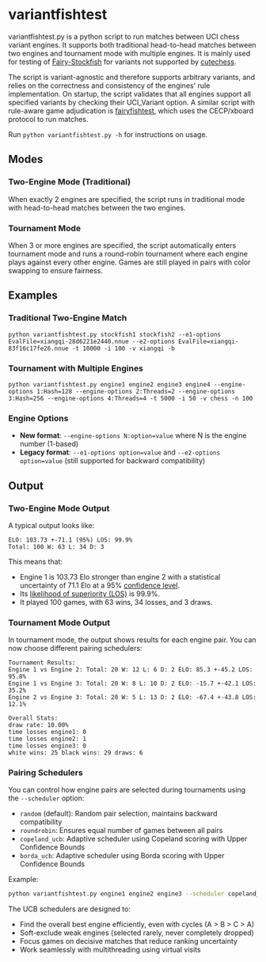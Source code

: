 # variantfishtest

variantfishtest.py is a python script to run matches between UCI chess variant engines. It supports both traditional head-to-head matches between two engines and tournament mode with multiple engines. It is mainly used for testing of [Fairy-Stockfish](https://github.com/ianfab/Fairy-Stockfish) for variants not supported by [cutechess](https://github.com/cutechess/cutechess).

The script is variant-agnostic and therefore supports arbitrary variants, and relies on the correctness and consistency of the engines' rule implementation. On startup, the script validates that all engines support all specified variants by checking their UCI_Variant option. A similar script with rule-aware game adjudication is [fairyfishtest](https://github.com/ianfab/fairyfishtest), which uses the CECP/xboard protocol to run matches.

Run `python variantfishtest.py -h` for instructions on usage.

## Modes

### Two-Engine Mode (Traditional)
When exactly 2 engines are specified, the script runs in traditional mode with head-to-head matches between the two engines.

### Tournament Mode
When 3 or more engines are specified, the script automatically enters tournament mode and runs a round-robin tournament where each engine plays against every other engine. Games are still played in pairs with color swapping to ensure fairness.

## Examples

### Traditional Two-Engine Match
```
python variantfishtest.py stockfish1 stockfish2 --e1-options EvalFile=xiangqi-28d6221e2440.nnue --e2-options EvalFile=xiangqi-83f16c17fe26.nnue -t 10000 -i 100 -v xiangqi -b
```

### Tournament with Multiple Engines
```
python variantfishtest.py engine1 engine2 engine3 engine4 --engine-options 1:Hash=128 --engine-options 2:Threads=2 --engine-options 3:Hash=256 --engine-options 4:Threads=4 -t 5000 -i 50 -v chess -n 100
```

### Engine Options
- **New format**: `--engine-options N:option=value` where N is the engine number (1-based)
- **Legacy format**: `--e1-options option=value` and `--e2-options option=value` (still supported for backward compatibility)

## Output

### Two-Engine Mode Output
A typical output looks like:
```
ELO: 103.73 +-71.1 (95%) LOS: 99.9%
Total: 100 W: 63 L: 34 D: 3
```
This means that:
* Engine 1 is 103.73 Elo stronger than engine 2 with a statistical uncertainty of 71.1 Elo at a 95% [confidence level](https://en.wikipedia.org/wiki/Confidence_interval).
* Its [likelihood of superiority (LOS)](https://www.chessprogramming.org/Match_Statistics#Likelihood_of_superiority) is 99.9%.
* It played 100 games, with 63 wins, 34 losses, and 3 draws.

### Tournament Mode Output
In tournament mode, the output shows results for each engine pair. You can now choose different pairing schedulers:

```
Tournament Results:
Engine 1 vs Engine 2: Total: 20 W: 12 L: 6 D: 2 ELO: 85.3 +-45.2 LOS: 95.8%
Engine 1 vs Engine 3: Total: 20 W: 8 L: 10 D: 2 ELO: -15.7 +-42.1 LOS: 35.2%
Engine 2 vs Engine 3: Total: 20 W: 5 L: 13 D: 2 ELO: -67.4 +-43.8 LOS: 12.1%

Overall Stats:
draw rate: 10.00%
time losses engine1: 0
time losses engine2: 1
time losses engine3: 0
white wins: 25 black wins: 29 draws: 6
```

### Pairing Schedulers

You can control how engine pairs are selected during tournaments using the `--scheduler` option:

- `random` (default): Random pair selection, maintains backward compatibility
- `roundrobin`: Ensures equal number of games between all pairs
- `copeland_ucb`: Adaptive scheduler using Copeland scoring with Upper Confidence Bounds
- `borda_ucb`: Adaptive scheduler using Borda scoring with Upper Confidence Bounds

Example:
```bash
python variantfishtest.py engine1 engine2 engine3 --scheduler copeland_ucb
```

The UCB schedulers are designed to:
- Find the overall best engine efficiently, even with cycles (A > B > C > A)
- Soft-exclude weak engines (selected rarely, never completely dropped)
- Focus games on decisive matches that reduce ranking uncertainty
- Work seamlessly with multithreading using virtual visits
